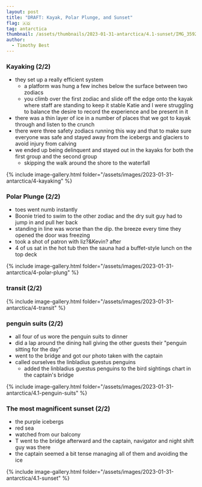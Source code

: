 ```yaml
---
layout: post
title: "DRAFT: Kayak, Polar Plunge, and Sunset"
flag: 🇦🇶
tag: antarctica
thumbnail: /assets/thumbnails/2023-01-31-antarctica/4.1-sunset/IMG_3592.jpg
author:
  - Timothy Best
---
```



### Kayaking (2/2)

- they set up a really efficient system
  - a platform was hung a few inches below the surface between two zodiacs
  - you climb over the first zodiac and slide off the edge onto the kayak where staff are standing to keep it stable
    Katie and I were struggling to balance the desire to record the experience and be present in it
- there was a thin layer of ice in a number of places that we got to kayak through and listen to the crunch
- there were three safety zodiacs running this way and that to make sure everyone was safe and stayed away from the icebergs and glaciers to avoid injury from calving
- we ended up being delinquent and stayed out in the kayaks for both the first group and the second group
  - skipping the walk around the shore to the waterfall

{% include image-gallery.html folder="/assets/images/2023-01-31-antarctica/4-kayaking" %}

### Polar Plunge (2/2)

- toes went numb instantly
- Boonie tried to swim to the other zodiac and the dry suit guy had to jump in and pull her back
- standing in line was worse than the dip. the breeze every time they opened the door was freezing
- took a shot of patron with liz?&Kevin? after
- 4 of us sat in the hot tub then the sauna
  had a buffet-style lunch on the top deck

{% include image-gallery.html folder="/assets/images/2023-01-31-antarctica/4-polar-plung" %}


### transit (2/2)

{% include image-gallery.html folder="/assets/images/2023-01-31-antarctica/4-transit" %}

### penguin suits (2/2)

- all four of us wore the penguin suits to dinner
- did a lap around the dining hall giving the other guests their "penguin sitting for the day"
- went to the bridge and got our photo taken with the captain
- called ourselves the linbladius guestus penguins
  - added the linbladius guestus penguins to the bird sightings chart in the captain's bridge

{% include image-gallery.html folder="/assets/images/2023-01-31-antarctica/4.1-penguin-suits" %}

### The most magnificent sunset (2/2)

- the purple icebergs
- red sea
- watched from our balcony
- T went to the bridge afterward and the captain, navigator and night shift guy was there
- the captain seemed a bit tense managing all of them and avoiding the ice

{% include image-gallery.html folder="/assets/images/2023-01-31-antarctica/4.1-sunset" %}
